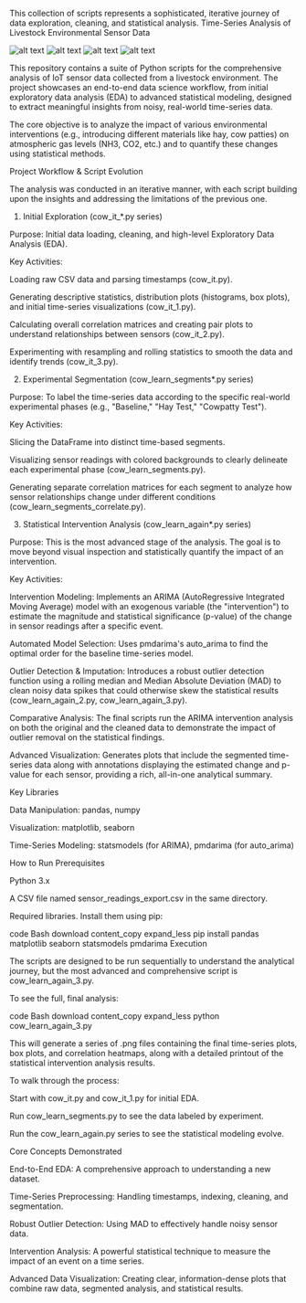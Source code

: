 This collection of scripts represents a sophisticated, iterative journey of data exploration, cleaning, and statistical analysis. 
Time-Series Analysis of Livestock Environmental Sensor Data

![alt text](https://img.shields.io/badge/Python-3.9+-blue?logo=python)
![alt text](https://img.shields.io/badge/Pandas-2.0-blue?logo=pandas)
![alt text](https://img.shields.io/badge/Matplotlib-3.7-blue?logo=matplotlib)
![alt text](https://img.shields.io/badge/Statsmodels-0.14-blue)

This repository contains a suite of Python scripts for the comprehensive analysis of IoT sensor data collected from a livestock environment. The project showcases an end-to-end data science workflow, from initial exploratory data analysis (EDA) to advanced statistical modeling, designed to extract meaningful insights from noisy, real-world time-series data.

The core objective is to analyze the impact of various environmental interventions (e.g., introducing different materials like hay, cow patties) on atmospheric gas levels (NH3, CO2, etc.) and to quantify these changes using statistical methods.

Project Workflow & Script Evolution

The analysis was conducted in an iterative manner, with each script building upon the insights and addressing the limitations of the previous one.

1. Initial Exploration (cow_it_*.py series)

Purpose: Initial data loading, cleaning, and high-level Exploratory Data Analysis (EDA).

Key Activities:

Loading raw CSV data and parsing timestamps (cow_it.py).

Generating descriptive statistics, distribution plots (histograms, box plots), and initial time-series visualizations (cow_it_1.py).

Calculating overall correlation matrices and creating pair plots to understand relationships between sensors (cow_it_2.py).

Experimenting with resampling and rolling statistics to smooth the data and identify trends (cow_it_3.py).

2. Experimental Segmentation (cow_learn_segments*.py series)

Purpose: To label the time-series data according to the specific real-world experimental phases (e.g., "Baseline," "Hay Test," "Cowpatty Test").

Key Activities:

Slicing the DataFrame into distinct time-based segments.

Visualizing sensor readings with colored backgrounds to clearly delineate each experimental phase (cow_learn_segments.py).

Generating separate correlation matrices for each segment to analyze how sensor relationships change under different conditions (cow_learn_segments_correlate.py).

3. Statistical Intervention Analysis (cow_learn_again*.py series)

Purpose: This is the most advanced stage of the analysis. The goal is to move beyond visual inspection and statistically quantify the impact of an intervention.

Key Activities:

Intervention Modeling: Implements an ARIMA (AutoRegressive Integrated Moving Average) model with an exogenous variable (the "intervention") to estimate the magnitude and statistical significance (p-value) of the change in sensor readings after a specific event.

Automated Model Selection: Uses pmdarima's auto_arima to find the optimal order for the baseline time-series model.

Outlier Detection & Imputation: Introduces a robust outlier detection function using a rolling median and Median Absolute Deviation (MAD) to clean noisy data spikes that could otherwise skew the statistical results (cow_learn_again_2.py, cow_learn_again_3.py).

Comparative Analysis: The final scripts run the ARIMA intervention analysis on both the original and the cleaned data to demonstrate the impact of outlier removal on the statistical findings.

Advanced Visualization: Generates plots that include the segmented time-series data along with annotations displaying the estimated change and p-value for each sensor, providing a rich, all-in-one analytical summary.

Key Libraries

Data Manipulation: pandas, numpy

Visualization: matplotlib, seaborn

Time-Series Modeling: statsmodels (for ARIMA), pmdarima (for auto_arima)

How to Run
Prerequisites

Python 3.x

A CSV file named sensor_readings_export.csv in the same directory.

Required libraries. Install them using pip:

code
Bash
download
content_copy
expand_less
pip install pandas matplotlib seaborn statsmodels pmdarima
Execution

The scripts are designed to be run sequentially to understand the analytical journey, but the most advanced and comprehensive script is cow_learn_again_3.py.

To see the full, final analysis:

code
Bash
download
content_copy
expand_less
python cow_learn_again_3.py

This will generate a series of .png files containing the final time-series plots, box plots, and correlation heatmaps, along with a detailed printout of the statistical intervention analysis results.

To walk through the process:

Start with cow_it.py and cow_it_1.py for initial EDA.

Run cow_learn_segments.py to see the data labeled by experiment.

Run the cow_learn_again.py series to see the statistical modeling evolve.

Core Concepts Demonstrated

End-to-End EDA: A comprehensive approach to understanding a new dataset.

Time-Series Preprocessing: Handling timestamps, indexing, cleaning, and segmentation.

Robust Outlier Detection: Using MAD to effectively handle noisy sensor data.

Intervention Analysis: A powerful statistical technique to measure the impact of an event on a time series.

Advanced Data Visualization: Creating clear, information-dense plots that combine raw data, segmented analysis, and statistical results.

